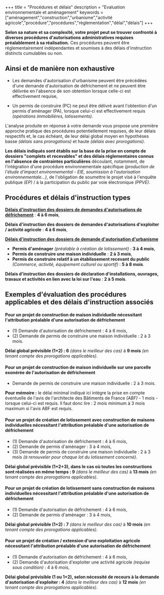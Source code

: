 +++
title = "Procédures et délais"
description = "Evaluation environnementale et aménagement"
keywords = ["aménagement","construction","urbanisme","activité agricole","procédure","procédures","règlementation","délai","délais"]
+++

**Selon sa nature et sa complexité, votre projet peut se trouver confronté à diverses procédures d'autorisations administratives requises préalablement à sa réalisation.** Ces procédures peuvent être réglementairement indépendantes et soumises à des délais d'instruction distincts cumulables ou non.
## Ainsi et de manière non exhaustive

- Les demandes d'autorisation d'urbanisme peuvent être précédées d'une demande d'autorisation de défrichement et ne peuvent être délivrée en l'absence de son obtention lorsque celle-ci est effectivement requise,

- Un permis de construire (PC) ne peut être délivré avant l'obtention d'un permis d'aménager (PA), lorsque celui-ci est effectivement requis *(opérations immobilières, lotissements)*.

L'analyse produite en réponse à votre demande vous propose une première approche pratique des procédures potentiellement requises, de leur délais respectifs et, le cas échéant, de leur délai global moyen en hypothèses basse *(délais sans prorogations)* et haute *(délais avec prorogations)*.

**Les délais indiqués sont établis sur la base de la prise en compte de dossiers "complets et recevables" et des délais réglementaires connus en l'absence de contraintes particulières** découlant, notamment, de l'intégration d'une procédure environnementale spécifique *(production de l'étude d'impact environnemental - EIE, soumission à l'autorisation environnementale...)*, de l'obligation de soumettre le projet visé à l'enquête publique *(EP)* / à la participation du public par voie électronique *(PPVE)*.

## Procédures et délais d'instruction types

**[Délais d'instruction des dossiers de demandes d'autorisations de défrichement](https://daaf.martinique.agriculture.gouv.fr/IMG/pdf/defrichement_plaqutte2013_cle05caad.pdf)** : **4 à 6 mois**,

**Délais d'instruction des dossiers de demandes d'autorisations d'exploiter / activité agricole** : **4 à 6 mois**,

**[Délais d'instruction des dossiers de demande d'autorisation d'urbanisme](https://www.legifrance.gouv.fr/codes/id/LEGISCTA000006158835/)**

- **Permis d'aménager** *(préalable à création de lotissement)* : **3 à 4 mois**,
- **Permis de construire une maison individuelle** : **2 à 3 mois**,
- **Permis de construire relatif à un établissement recevant du public** *(Commerce, activité, équipement culturel ou sportif)* : **5 à 8 mois**.

**Délais d'instruction des dossiers de déclaration d'installations, ouvrages, travaux et activités en lien avec la loi sur l'eau** : **2 à 5 mois**.

## Exemples d'évaluation des procédures applicables et des délais d'instruction associés

#### Pour un projet de construction de maison individuelle nécessitant l'attribution préalable d'une autorisation de défrichement

- (1) Demande d'autorisation de défrichement : 4 à 6 mois,
- (2) Demande de permis de construire une maison individuelle : 2 à 3 mois.

**Délai global prévisible (1+2) : 6** *(dans le meilleur des cas)* à **9 mois** *(en tenant compte des prorogations applicables)*.

#### Pour un projet de construction de maison individuelle sur une parcelle exonérée de l'autorisation de défrichement

- Demande de permis de construire une maison individuelle : 2 à 3 mois.

**Pour mémoire :** le délai minimal indiqué ici intègre la prise en compte éventuelle de l'avis de l'architecte des Bâtiments de France *(ABF)* - 1 mois - lorsque celui-ci est requis. Il faut donc lire : 2 mois minimum à 3 mois maximum si l'avis ABF est requis.

#### Pour un projet de création de lotissement avec construction de maisons individuelles nécessitant l'attribution préalable d'une autorisation de défrichement

- (1) Demande d'autorisation de défrichement : 4 à 6 mois,
- (2) Demande de permis d'aménager : 3 à 4 mois,
- (3) Demande de permis de construire une maison individuelle : 2 à 3 mois *(à renouveler pour chaque lot du lotissement concerné)*.

**Délai global prévisible (1+2+3), dans le cas où toutes les constructions sont réalisées en même temps : 9** *(dans le meilleur des cas)* à **13 mois** *(en tenant compte des prorogations applicables)*.

#### Pour un projet de création de lotissement sans construction de maisons individuelles nécessitant l'attribution préalable d'une autorisation de défrichement

- (1) Demande d'autorisation de défrichement : 4 à 6 mois,
- (2) Demande de permis d'aménager : 3 à 4 mois,

**Délai global prévisible (1+2) : 7** *(dans le meilleur des cas)* à **10 mois** *(en tenant compte des prorogations applicables)*.

#### Pour un projet de création / extension d'une exploitation agricole nécessitant l'attribution préalable d'une autorisation de défrichement

- (1) Demande d'autorisation de défrichement : 4 à 6 mois,
- (2) Demande d'autorisation d'exploiter une activité agricole *(requise sous condition)* : 4 à 6 mois,

**Délai global prévisible (1 ou 1+2), selon nécessité de recours à la demande d'autorisation d'exploiter : 4** *(dans le meilleur des cas)* à **12 mois** *(en tenant compte des prorogations applicables)*.
